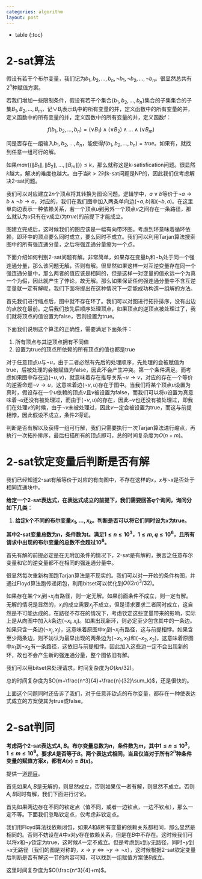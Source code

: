 ```yaml
---
categories: algorithm
layout: post
---
```


- table
{:toc}

# 2-sat算法

假设有若干个布尔变量，我们记为$b_1,b_2,\ldots,b_n,\neg{b_1},\neg{b_2},\ldots,\neg{b_n}$。很显然总共有$2^n$种赋值方案。

若我们增加一些限制条件，假设有若干个集合$\{b_1,b_2,\ldots,b_n\}$集合的子集集合的子集$B_1,B_2,\ldots,B_m$，记$\lor{B_i}$表示$B_i$中的所有变量的并，定义函数中的所有变量的并，定义函数中的所有变量的并，定义函数中的所有变量的并，定义函数f：

$$
f(b_1,b_2,\ldots,b_n)=(\lor{B_1})\land(\lor{B_2})\land\ldots\land(\lor{B_m})
$$

问是否存在一组输入$b_1,b_2,\ldots,b_n$，能使得$f(b_1,b_2,\ldots,b_n)=true$。如果有，就找到任意一组可行的解。

如果$max(\{\|B_1\|,\|B_2\|,\ldots,\|B_m\|\})\leq k$，那么就称这是k-satisfication问题。很显然$k$越大，解决的难度也越大。由于当$k>2$时k-sat问题是NP的，因此我们仅考虑解决2-sat问题。

我们可以对应建立$2n$个顶点将其转换为图论问题。逻辑学中，$a\lor b$等价于$\neg{a}\rightarrow b \land \neg{b}\rightarrow a$，对应的，我们在我们图中加入两条单向边$(\neg{a},b)$和$(\neg{b},a)$。在这里单向边表示一种依赖关系，若一个顶点$u$到另外一个顶点$v$之间存在一条路径，那么就认为$u$只有在$v$成立(为$true$)的前提下才能成立。

图建立完成后，这时候我们的图应该是一幅有向带环图。考虑到环意味着循环依赖，即环中的顶点要么同时成立，要么同时不成立。我们可以利用Tarjan算法搜索图中的所有强连通分量，之后将强连通分量缩为一个点。

下面介绍如何判别2-sat问题有解。非常简单，如果存在变量$b_i$和$\neg{b_i}$处于同一个强连通分量，那么该问题无解，否则有解。很显然如果这样一对互逆变量存在同一个强连通分量中，那么两者的值应该是相同的，但是这样一对变量的值永远一个为真一个为假，因此就产生了悖论，故无解。那么如果保证任何强连通分量中不含互逆变量就一定有解呢，我们下面将提出在这种情况下一定能成功构造一组解的方法。

首先我们进行缩点后，图中就不存在环了。我们可以对图进行拓扑排序，没有出边的点放在最前。之后我们按先后顺序处理顶点，如果顶点的逆顶点被处理过了，我们就将顶点的值设置为false，否则设置为true。

下面我们说明这个算法的正确性，需要满足下面条件：
1. 所有顶点与其逆顶点拥有不同值
2. 设置为true的顶点所依赖的所有顶点的值也都是true

对于任意顶点$u$与$\neg{u}$，由于二者必然有先后的处理顺序，先处理的会被赋值为true，后被处理的会被赋值为false，因此不会产生冲突。第一个条件满足。而考虑如果图中存在边$(\neg{u},v)$，就意味着存在推导关系$\neg{u}\rightarrow v$，对应的存在一个等价的逆否命题$\neg{v}\rightarrow u$，这意味着边$(\neg{v},u)$存在于图中。当我们将某个顶点$u$设置为真时，假设存在一个$u$依赖的顶点$v$且$v$被设置为false，而我们可以将$u$设置为真意味着$\neg{u}$还没有被处理过，而由于$(\neg{v},u)$的存在，因此$\neg{v}$也还没有被处理过，即我们在处理$v$的时候，由于$\neg{v}$未被处理过，因此$v$一定会被设置为true，而这与前提相悖，因此假设不成立，条件2得证。

判断是否有解以及获得一组可行解，我们只需要执行一次Tarjan算法进行缩点，再执行一次拓扑排序，最后扫描所有的顶点即可，总的时间复杂度为$O(n+m)$。

# 2-sat钦定变量后判断是否有解

我们已经知道2-sat有解等价于对应的有向图中，不存在这样的$x$，$x$与$\neg x$是否处于相同连通块中。

**给定一个2-sat表达式，在表达式成立的前提下，我们需要回答$q$个询问，询问分如下几类：**

1. **给定$k$个不同的布尔变量$x_1,\ldots,x_k$。判断是否可以将它们同时设为$x$为true。**

**其中2-sat变量总数为$n$，条件数为$t$。满足$1\leq n\leq 10^3$，$1\leq m,q\leq 10^6$，且所有请求中出现的布尔变量的总数不会超过$10^6$。**

首先有解的前提必定是在无附加条件的情况下，2-sat是有解的，换言之任意布尔变量和它的逆变量都不在相同的强连通分量中。

很显然每次重新构图跑Tarjan算法是不现实的。我们可以对一开始的条件构图，并通过Floyd算法跑传递闭包，利用bitset可以优化到$O((2n)^3/32)$。

如果存在某个$x_i$到$\neg x_j$有路径，则一定无解。如果前面条件不成立，则一定有解。无解的情况是显然的，$x_i$的成立需要$x_j$不成立，但是请求要求二者同时成立，这自然是不可能达成的。在路径不存在的情况下，考虑钦定这些变量带来的影响，实际上是从向图中加入$k$条边$(\neg x_i, x_i)$。如果出现新环，则必定至少包含其中的一条边。如果只含一条边$(\neg x_j,x_j)$，这意味着原图中$x_j$到$\neg x_j$有路径，这与前提相悖。如果含至少两条边，则不妨认为最早出现的两条边为$(\neg x_1,x_1)$和$(\neg x_2,x_2)$，这意味着原图中$x_1$到$\neg x_2$有一条路径，这依旧与前提相悖。因此加入这些边一定不会出现新的环，故也不会产生新的强连通分量，整个图依旧有解。

我们可以用bitset来处理请求，时间复杂度为$O(kn/32)$。

总的时间复杂度为$O(m+\frac{n^3}{4}+\frac{n}{32}\sum_k)$，还是很快的。

上面这个问题同时还告诉了我们，对于任意非钦点的布尔变量，都存在一种使表达式成立的方案使其为true或false。

# 2-sat判同

**考虑两个2-sat表达式$A,B$。布尔变量总数为$n$，条件数为$m$，其中$1\leq n\leq 10^3$，$1\leq m\leq 10^6$。要求$A$是否等于$B$。两个表达式相同，当且仅当对于所有$2^n$种条件变量的赋值方案$x$，都有$A(x)=B(x)$。**

提供一道[题目](https://codeforces.com/contest/668/problem/E)。

首先如果$A,B$是无解的，则显然成立，否则如果仅一者有解，则显然不成立。否则$A,B$同时有解，我们下面进行讨论。

首先如果两边存在不同的钦定点（值不同，或者一边钦点，一边不钦点），那么一定不等。下面我们忽略钦定点，仅考虑非钦定点。

我们用Floyd算法找依赖闭包，如果$A$和$B$所有变量的依赖关系都相同，那么显然是相同的。否则不妨设在$A$中$x$对$y$存在依赖关系，但是在$B$中不存在。这时候我们可以将$x$和$\neg y$钦定为true，这时候$A$一定不成立。但是考虑到$x$到$y$无路径，同时$\neg y$到$\neg x$无路径（我们的图是对称的，$x\rightarrow y \Leftrightarrow \neg y\rightarrow \neg x$），这时候根据2-sat钦定变量后判断是否有解这一节的内容可知，可以找到一组赋值方案使$B$成立。

这里时间复杂度为$O(\frac{n^3}{4}+m)$。